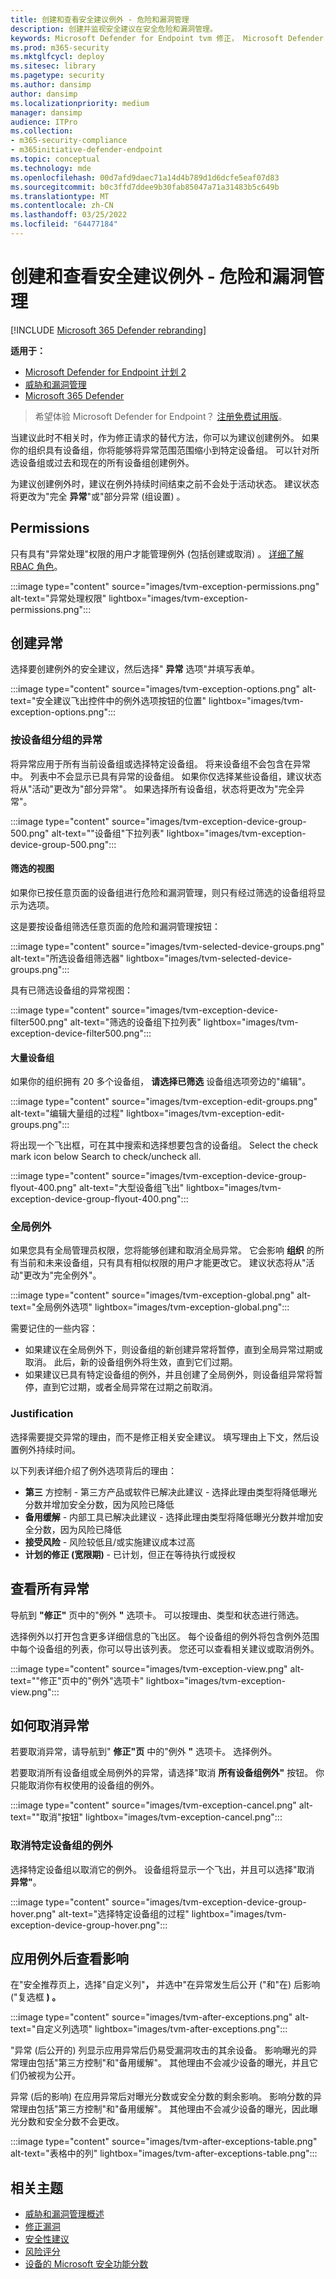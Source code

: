 ```yaml
---
title: 创建和查看安全建议例外 - 危险和漏洞管理
description: 创建并监视安全建议在安全危险和漏洞管理。
keywords: Microsoft Defender for Endpoint tvm 修正， Microsoft Defender for Endpoint tvm， 危险和漏洞管理， 威胁 & 漏洞管理， 威胁 & 漏洞管理 修正， tvm 修正 intune， tvm 修正 sccm
ms.prod: m365-security
ms.mktglfcycl: deploy
ms.sitesec: library
ms.pagetype: security
ms.author: dansimp
author: dansimp
ms.localizationpriority: medium
manager: dansimp
audience: ITPro
ms.collection:
- m365-security-compliance
- m365initiative-defender-endpoint
ms.topic: conceptual
ms.technology: mde
ms.openlocfilehash: 00d7afd9daec71a14d4b789d1d6dcfe5eaf07d83
ms.sourcegitcommit: b0c3ffd7ddee9b30fab85047a71a31483b5c649b
ms.translationtype: MT
ms.contentlocale: zh-CN
ms.lasthandoff: 03/25/2022
ms.locfileid: "64477184"
---
```

# <a name="create-and-view-exceptions-for-security-recommendations---threat-and-vulnerability-management"></a>创建和查看安全建议例外 - 危险和漏洞管理

[!INCLUDE [Microsoft 365 Defender rebranding](../../includes/microsoft-defender.md)]

**适用于：**

- [Microsoft Defender for Endpoint 计划 2](https://go.microsoft.com/fwlink/?linkid=2154037)
- [威胁和漏洞管理](next-gen-threat-and-vuln-mgt.md)
- [Microsoft 365 Defender](https://go.microsoft.com/fwlink/?linkid=2118804)

> 希望体验 Microsoft Defender for Endpoint？ [注册免费试用版](https://signup.microsoft.com/create-account/signup?products=7f379fee-c4f9-4278-b0a1-e4c8c2fcdf7e&ru=https://aka.ms/MDEp2OpenTrial?ocid=docs-wdatp-portaloverview-abovefoldlink)。

当建议此时不相关时，作为修正请求的替代方法，你可以为建议创建例外。 如果你的组织具有设备组，你将能够将异常范围范围缩小到特定设备组。 可以针对所选设备组或过去和现在的所有设备组创建例外。

为建议创建例外时，建议在例外持续时间结束之前不会处于活动状态。 建议状态将更改为"完全 **异常**"或"部分异常 (组设置) 。

## <a name="permissions"></a>Permissions

只有具有"异常处理"权限的用户才能管理例外 (包括创建或取消) 。 [详细了解 RBAC 角色](user-roles.md)。

:::image type="content" source="images/tvm-exception-permissions.png" alt-text="异常处理权限" lightbox="images/tvm-exception-permissions.png":::

## <a name="create-an-exception"></a>创建异常

选择要创建例外的安全建议，然后选择" **异常** 选项"并填写表单。

:::image type="content" source="images/tvm-exception-options.png" alt-text="安全建议飞出控件中的例外选项按钮的位置" lightbox="images/tvm-exception-options.png":::

### <a name="exception-by-device-group"></a>按设备组分组的异常

将异常应用于所有当前设备组或选择特定设备组。 将来设备组不会包含在异常中。 列表中不会显示已具有异常的设备组。 如果你仅选择某些设备组，建议状态将从"活动"更改为"部分异常"。 如果选择所有设备组，状态将更改为"完全异常"。

:::image type="content" source="images/tvm-exception-device-group-500.png" alt-text="&quot;设备组&quot;下拉列表" lightbox="images/tvm-exception-device-group-500.png":::

#### <a name="filtered-views"></a>筛选的视图

如果你已按任意页面的设备组进行危险和漏洞管理，则只有经过筛选的设备组将显示为选项。

这是要按设备组筛选任意页面的危险和漏洞管理按钮：

:::image type="content" source="images/tvm-selected-device-groups.png" alt-text="所选设备组筛选器" lightbox="images/tvm-selected-device-groups.png":::

具有已筛选设备组的异常视图：

:::image type="content" source="images/tvm-exception-device-filter500.png" alt-text="筛选的设备组下拉列表" lightbox="images/tvm-exception-device-filter500.png":::

#### <a name="large-number-of-device-groups"></a>大量设备组

如果你的组织拥有 20 多个设备组， **请选择已筛选** 设备组选项旁边的"编辑"。

:::image type="content" source="images/tvm-exception-edit-groups.png" alt-text="编辑大量组的过程" lightbox="images/tvm-exception-edit-groups.png":::

将出现一个飞出框，可在其中搜索和选择想要包含的设备组。 Select the check mark icon below Search to check/uncheck all.

:::image type="content" source="images/tvm-exception-device-group-flyout-400.png" alt-text="大型设备组飞出" lightbox="images/tvm-exception-device-group-flyout-400.png":::

### <a name="global-exceptions"></a>全局例外

如果您具有全局管理员权限，您将能够创建和取消全局异常。 它会影响 **组织** 的所有当前和未来设备组，只有具有相似权限的用户才能更改它。 建议状态将从"活动"更改为"完全例外"。

:::image type="content" source="images/tvm-exception-global.png" alt-text="全局例外选项" lightbox="images/tvm-exception-global.png":::

需要记住的一些内容：

- 如果建议在全局例外下，则设备组的新创建异常将暂停，直到全局异常过期或取消。 此后，新的设备组例外将生效，直到它们过期。
- 如果建议已具有特定设备组的例外，并且创建了全局例外，则设备组异常将暂停，直到它过期，或者全局异常在过期之前取消。

### <a name="justification"></a>Justification

选择需要提交异常的理由，而不是修正相关安全建议。 填写理由上下文，然后设置例外持续时间。

以下列表详细介绍了例外选项背后的理由：

- **第三** 方控制 - 第三方产品或软件已解决此建议 - 选择此理由类型将降低曝光分数并增加安全分数，因为风险已降低
- **备用缓解** - 内部工具已解决此建议 - 选择此理由类型将降低曝光分数并增加安全分数，因为风险已降低
- **接受风险** - 风险较低且/或实施建议成本过高
- **计划的修正 (宽限期)** - 已计划，但正在等待执行或授权

## <a name="view-all-exceptions"></a>查看所有异常

导航到 **"修正"** 页中的"例外 **"** 选项卡。 可以按理由、类型和状态进行筛选。

 选择例外以打开包含更多详细信息的飞出区。 每个设备组的例外将包含例外范围中每个设备组的列表，你可以导出该列表。 您还可以查看相关建议或取消例外。

:::image type="content" source="images/tvm-exception-view.png" alt-text="&quot;修正&quot;页中的&quot;例外&quot;选项卡" lightbox="images/tvm-exception-view.png":::

## <a name="how-to-cancel-an-exception"></a>如何取消异常

若要取消异常，请导航到" **修正"页** 中的"例外 **"** 选项卡。 选择例外。

若要取消所有设备组或全局例外的异常，请选择"取消 **所有设备组例外"** 按钮。 你只能取消你有权使用的设备组的例外。

:::image type="content" source="images/tvm-exception-cancel.png" alt-text="&quot;取消&quot;按钮" lightbox="images/tvm-exception-cancel.png":::

### <a name="cancel-the-exception-for-a-specific-device-group"></a>取消特定设备组的例外

选择特定设备组以取消它的例外。 设备组将显示一个飞出，并且可以选择"取消 **异常"**。

:::image type="content" source="images/tvm-exception-device-group-hover.png" alt-text="选择特定设备组的过程" lightbox="images/tvm-exception-device-group-hover.png":::

## <a name="view-impact-after-exceptions-are-applied"></a>应用例外后查看影响

在"安全推荐页上，选择"自定义列"**，** 并选中"在异常发生后公开 ("和"在) 后影响 ("复选框 **) 。**

:::image type="content" source="images/tvm-after-exceptions.png" alt-text="自定义列选项" lightbox="images/tvm-after-exceptions.png":::

"异常 (后公开的) 列显示应用异常后仍易受漏洞攻击的其余设备。 影响曝光的异常理由包括"第三方控制"和"备用缓解"。 其他理由不会减少设备的曝光，并且它们仍被视为公开。

异常 (后的影响) 在应用异常后对曝光分数或安全分数的剩余影响。 影响分数的异常理由包括"第三方控制"和"备用缓解"。 其他理由不会减少设备的曝光，因此曝光分数和安全分数不会更改。

:::image type="content" source="images/tvm-after-exceptions-table.png" alt-text="表格中的列" lightbox="images/tvm-after-exceptions-table.png":::

## <a name="related-topics"></a>相关主题

- [威胁和漏洞管理概述](next-gen-threat-and-vuln-mgt.md)
- [修正漏洞](tvm-remediation.md)
- [安全性建议](tvm-security-recommendation.md)
- [风险评分](tvm-exposure-score.md)
- [设备的 Microsoft 安全功能分数](tvm-microsoft-secure-score-devices.md)
